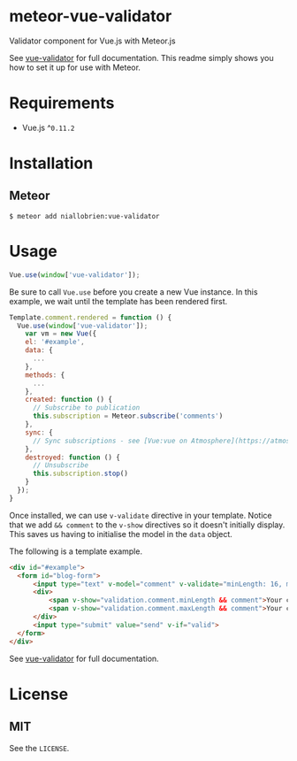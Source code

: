 # meteor-vue-validator

Validator component for Vue.js with Meteor.js

See [vue-validator](https://github.com/vuejs/vue-validator) for full documentation.
This readme simply shows you how to set it up for use with Meteor.


# Requirements
- Vue.js ^`0.11.2`


# Installation

## Meteor
```shell
$ meteor add niallobrien:vue-validator
```

# Usage

```javascript
Vue.use(window['vue-validator']);
```

Be sure to call `Vue.use` before you create a new Vue instance.
In this example, we wait until the template has been rendered first.

```javascript
Template.comment.rendered = function () {
  Vue.use(window['vue-validator']);
    var vm = new Vue({
    el: '#example',
    data: {
      ...
    },
    methods: {
      ...
    },
    created: function () {
      // Subscribe to publication
      this.subscription = Meteor.subscribe('comments')
    },
    sync: {
      // Sync subscriptions - see [Vue:vue on Atmosphere](https://atmospherejs.com/vue/vue).
    },
    destroyed: function () {
      // Unsubscribe
      this.subscription.stop()
    }
  });
}
```
Once installed, we can use `v-validate` directive in your template.
Notice that we add `&& comment` to the `v-show` directives so it doesn't initially display. This saves us having to initialise the model in the `data` object.

The following is a template example.

```html
<div id="#example">
  <form id="blog-form">
      <input type="text" v-model="comment" v-validate="minLength: 16, maxLength: 128">
      <div>
          <span v-show="validation.comment.minLength && comment">Your comment is too short.</span>
          <span v-show="validation.comment.maxLength && comment">Your comment is too long.</span>
      </div>
      <input type="submit" value="send" v-if="valid">
  </form>
</div>
```

See [vue-validator](https://github.com/vuejs/vue-validator) for full documentation.

# License

## MIT

See the `LICENSE`.